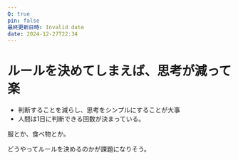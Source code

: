 ```yaml
---
Q: true
pin: false
最終更新日時: Invalid date
date: 2024-12-27T22:34
---
```

# ルールを決めてしまえば、思考が減って楽

- 判断することを減らし、思考をシンプルにすることが大事
- 人間は1日に判断できる回数が決まっている。

服とか、食べ物とか。

どうやってルールを決めるのかが課題になりそう。